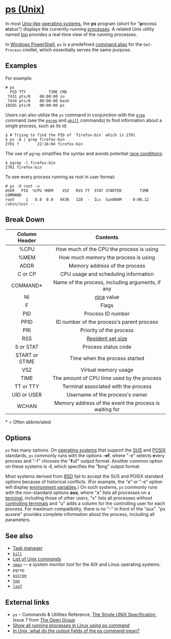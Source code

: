 # [ps (Unix)](https://en.wikipedia.org/wiki/Ps_(Unix))

In most [Unix-like](https://en.wikipedia.org/wiki/Unix-like) [operating systems](https://en.wikipedia.org/wiki/Operating_systems), the **ps** program (short for "**p**rocess **s**tatus") displays the currently-running [processes](https://en.wikipedia.org/wiki/Process_(computing)). A related Unix utility named [top](https://en.wikipedia.org/wiki/Top_(software)) provides a real-time view of the running processes.

In [Windows PowerShell](https://en.wikipedia.org/wiki/Windows_PowerShell), `ps` is a predefined [command alias](https://en.wikipedia.org/wiki/Alias_(command)) for the `Get-Process` cmdlet, which essentially serves the same purpose.

## Examples

For example:

```shell
# ps
  PID TTY          TIME CMD
 7431 pts/0    00:00:00 su
 7434 pts/0    00:00:00 bash
18585 pts/0    00:00:00 ps
```

Users can also utilize the `ps` command in conjunction with the [`grep`](https://en.wikipedia.org/wiki/Grep) command (see the [`pgrep`](https://en.wikipedia.org/wiki/Pgrep) and [`pkill`](https://en.wikipedia.org/wiki/Pgrep) commands) to find information about a single process, such as its id:

```shell
$ # Trying to find the PID of `firefox-bin` which is 2701
$ ps -A | grep firefox-bin
2701 ?        22:16:04 firefox-bin
```

The use of `pgrep` simplifies the syntax and avoids potential [race conditions](https://en.wikipedia.org/wiki/Race_condition):

```shell
$ pgrep -l firefox-bin
2701 firefox-bin
```

To see every process running as root in user format:

```shell
# ps -U root -u
USER   PID  %CPU %MEM    VSZ   RSS TT  STAT STARTED        TIME COMMAND
root     1   0.0  0.0   9436   128  -  ILs  Sun00AM     0:00.12 /sbin/init --
```

## Break Down

| Column Header  |                           Contents                           |
| :------------: | :----------------------------------------------------------: |
|      %CPU      |           How much of the CPU the process is using           |
|      %MEM      |             How much memory the process is using             |
|      ADDR      |                Memory address of the process                 |
|    C or CP     |             CPU usage and scheduling information             |
|    COMMAND*    |       Name of the process, including arguments, if any       |
|       NI       |   [nice](https://en.wikipedia.org/wiki/Nice_(Unix)) value    |
|       F        |                            Flags                             |
|      PID       |                      Process ID number                       |
|      PPID      |          ID number of the process′s parent process           |
|      PRI       |                   Priority of the process                    |
|      RSS       | [Resident set size](https://en.wikipedia.org/wiki/Resident_set_size) |
|   S or STAT    |                     Process status code                      |
| START or STIME |                Time when the process started                 |
|      VSZ       |                     Virtual memory usage                     |
|      TIME      |          The amount of CPU time used by the process          |
|   TT or TTY    |             Terminal associated with the process             |
|  UID or USER   |               Username of the process′s owner                |
|     WCHAN      |    Memory address of the event the process is waiting for    |

\* = Often abbreviated

## Options

`ps` has many options. On [operating systems](https://en.wikipedia.org/wiki/Operating_system) that support the [SUS](https://en.wikipedia.org/wiki/Single_UNIX_Specification) and [POSIX](https://en.wikipedia.org/wiki/POSIX) standards, `ps` commonly runs with the options **-ef**, where "-e" selects **e**very process and "-f" chooses the "**f**ull" output format. Another common option on these systems is **-l**, which specifies the "**l**ong" output format.

Most systems derived from [BSD](https://en.wikipedia.org/wiki/BSD) fail to accept the SUS and POSIX standard options because of historical conflicts. (For example, the "e" or "-e" option will display [environment variables](https://en.wikipedia.org/wiki/Environment_variable).) On such systems, `ps` commonly runs with the non-standard options **aux**, where "a" lists all processes on a [terminal](https://en.wikipedia.org/wiki/Computer_terminal), including those of other users, "x" lists all processes without [controlling terminals](https://en.wikipedia.org/w/index.php?title=Controlling_terminal&action=edit&redlink=1) and "u" adds a column for the controlling user for each process. For maximum compatibility, there is no "-" in front of the "aux". "ps auxww" provides complete information about the process, including all parameters.

## See also

- [Task manager](https://en.wikipedia.org/wiki/Task_manager)
- [`kill`](https://en.wikipedia.org/wiki/Kill_(command)) 
- [List of Unix commands](https://en.wikipedia.org/wiki/List_of_Unix_commands)
- [`nmon`](https://en.wikipedia.org/wiki/Nmon) — a system monitor tool for the AIX and Linux operating systems.
- `pgrep`
- [`pstree`](https://en.wikipedia.org/wiki/Pstree_(Unix)) 
- [`top`](https://en.wikipedia.org/wiki/Top_(Unix)) 
- [`lsof`](https://en.wikipedia.org/wiki/Lsof) 

## External links

- `ps` – Commands & Utilities Reference, [The Single UNIX Specification](https://en.wikipedia.org/wiki/Single_Unix_Specification), Issue 7 from [The Open Group](https://en.wikipedia.org/wiki/The_Open_Group)
- [Show all running processes in Linux using ps command](http://www.cyberciti.biz/faq/show-all-running-processes-in-linux/)
- [In Unix, what do the output fields of the ps command mean?](http://kb.iu.edu/data/afnv.html)